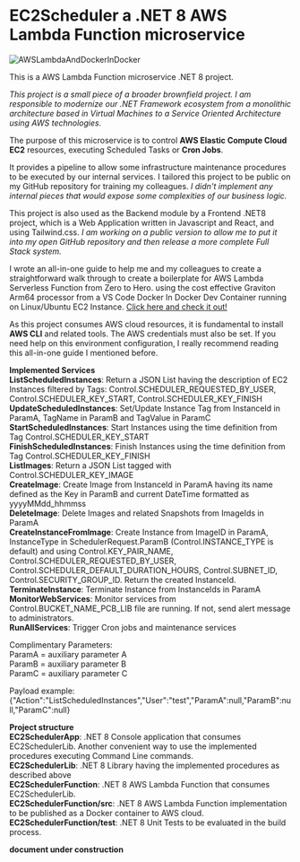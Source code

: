 # EC2Scheduler a .NET 8 AWS Lambda Function microservice
![AWSLambdaAndDockerInDocker](https://github.com/user-attachments/assets/28ce3e1a-c849-49fc-80a2-3edb970e34f3)

This is a AWS Lambda Function microservice .NET 8 project.

*This project is a small piece of a broader brownfield project. I am responsible to modernize our .NET Framework ecosystem from a monolithic architecture based in Virtual Machines to a Service Oriented Architecture using AWS technologies.*

The purpose of this microservice is to control **AWS Elastic Compute Cloud EC2** resources, executing Scheduled Tasks or **Cron Jobs**.

It provides a pipeline to allow some infrastructure maintenance procedures to be executed by our internal services.
I tailored this project to be public on my GitHub repository for training my colleagues. *I didn't implement any internal pieces that would expose some complexities of our business logic.*

This project is also used as the Backend module by a Frontend .NET8 project, which is a Web Application written in Javascript and React, and using Tailwind.css. *I am working on a public version to allow me to put it into my open GitHub repository and then release a more complete Full Stack system.*

I wrote an all-in-one guide to help me and my colleagues to create a straightforward walk through to create a boilerplate for AWS Lambda Serverless Function from Zero to Hero. using the cost effective Graviton Arm64 processor from a VS Code Docker In Docker Dev Container running on Linux/Ubuntu EC2 Instance. [Click here and check it out!](https://www.linkedin.com/pulse/publish-net-8-microservice-aws-lambda-function-using-cost-santos-vsiqe)

As this project consumes AWS cloud resources, it is fundamental to install **AWS CLI** and related tools. The AWS credentials must also be set. If you need help on this environment configuration, I really recommend reading this all-in-one guide I mentioned before.

__Implemented Services__<br/>
__ListScheduledInstances__: Return a JSON List having the description of EC2 Instances filtered by Tags: Control.SCHEDULER_REQUESTED_BY_USER, Control.SCHEDULER_KEY_START, Control.SCHEDULER_KEY_FINISH<br/>
__UpdateScheduledInstances__: Set/Update Instance Tag from InstanceId in ParamA, TagName in ParamB and TagValue in ParamC<br/>
__StartScheduledInstances__: Start Instances using the time definition from Tag Control.SCHEDULER_KEY_START<br/>
__FinishScheduledInstances__: Finish Instances using the time definition from Tag Control.SCHEDULER_KEY_FINISH<br/>
__ListImages__: Return a JSON List tagged with Control.SCHEDULER_KEY_IMAGE<br/>
__CreateImage__: Create Image from InstanceId in ParamA having its name defined as the Key in ParamB and current DateTime formatted as yyyyMMdd_hhmmss<br/>
__DeleteImage__: Delete Images and related Snapshots from ImageIds in ParamA<br/>
__CreateInstanceFromImage__: Create Instance from ImageID in ParamA, InstanceType in SchedulerRequest.ParamB (Control.INSTANCE_TYPE is default) and using Control.KEY_PAIR_NAME, Control.SCHEDULER_REQUESTED_BY_USER, Control.SCHEDULER_DEFAULT_DURATION_HOURS, Control.SUBNET_ID, Control.SECURITY_GROUP_ID. Return the created InstanceId.<br/>
__TerminateInstance__: Terminate Instance from InstanceIds in ParamA<br/>
__MonitorWebServices__: Monitor services from Control.BUCKET_NAME_PCB_LIB file are running. If not, send alert message to administrators. <br/>
__RunAllServices__: Trigger Cron jobs and maintenance services<br/>

Complimentary Parameters:<br/>
ParamA = auxiliary parameter A<br/>
ParamB = auxiliary parameter B<br/>
ParamC = auxiliary parameter C<br/>

Payload example:<br/>
{"Action":"ListScheduledInstances","User":"test","ParamA":null,"ParamB":null,"ParamC":null}

__Project structure__<br/>
__EC2SchedulerApp__: .NET 8 Console application that consumes EC2SchedulerLib. Another convenient way to use the implemented procedures executing Command Line commands.<br/>
__EC2SchedulerLib__: .NET 8 Library having the implemented procedures as described above<br/>
__EC2SchedulerFunction__: .NET 8 AWS Lambda Function that consumes EC2SchedulerLib.<br/>
__EC2SchedulerFunction/src__: .NET 8 AWS Lambda Function implementation to be published as a Docker container to AWS cloud.<br/>
__EC2SchedulerFunction/test__: .NET 8 Unit Tests to be evaluated in the build process.<br/>

**__document under construction__**

